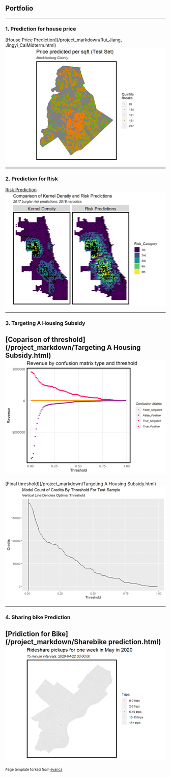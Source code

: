 ## Portfolio

---

### 1. Prediction for house price

[House Price Prediction](/project_markdown/Rui_Jiang, Jingyi_CaiMidterm.html)
<img src="images/hoseprice.png?raw=true"/>


---

### 2. Prediction for Risk

[Risk Prediction](/project_markdown/Risk_prediction.html)
<img src="images/crime_pridict.png?raw=true"/>


---
### 3. Targeting A Housing Subsidy
[Coparison of threshold](/project_markdown/Targeting A Housing Subsidy.html)
<img src="images/threshold.png?raw=true"/>
---
[Final threshold](/project_markdown/Targeting A Housing Subsidy.html)
<img src="images/final_threshold.png?raw=true"/>

---
### 4. Sharing bike Prediction
[Pridiction for Bike](/project_markdown/Sharebike prediction.html)
<img src="images/prediction.gif?raw=true"/>
---

<p style="font-size:11px">Page template forked from <a href="https://github.com/evanca/quick-portfolio">evanca</a></p>
<!-- Remove above link if you don't want to attibute -->
